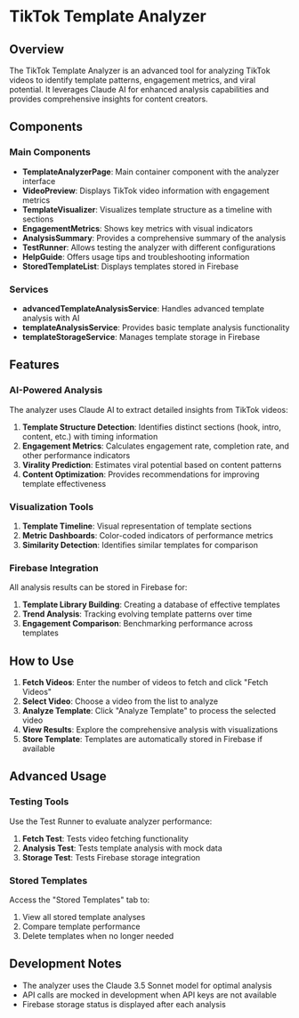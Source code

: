 # TikTok Template Analyzer

## Overview

The TikTok Template Analyzer is an advanced tool for analyzing TikTok videos to identify template patterns, engagement metrics, and viral potential. It leverages Claude AI for enhanced analysis capabilities and provides comprehensive insights for content creators.

## Components

### Main Components

- **TemplateAnalyzerPage**: Main container component with the analyzer interface
- **VideoPreview**: Displays TikTok video information with engagement metrics
- **TemplateVisualizer**: Visualizes template structure as a timeline with sections
- **EngagementMetrics**: Shows key metrics with visual indicators
- **AnalysisSummary**: Provides a comprehensive summary of the analysis
- **TestRunner**: Allows testing the analyzer with different configurations
- **HelpGuide**: Offers usage tips and troubleshooting information
- **StoredTemplateList**: Displays templates stored in Firebase

### Services

- **advancedTemplateAnalysisService**: Handles advanced template analysis with AI
- **templateAnalysisService**: Provides basic template analysis functionality
- **templateStorageService**: Manages template storage in Firebase

## Features

### AI-Powered Analysis

The analyzer uses Claude AI to extract detailed insights from TikTok videos:

1. **Template Structure Detection**: Identifies distinct sections (hook, intro, content, etc.) with timing information
2. **Engagement Metrics**: Calculates engagement rate, completion rate, and other performance indicators
3. **Virality Prediction**: Estimates viral potential based on content patterns
4. **Content Optimization**: Provides recommendations for improving template effectiveness

### Visualization Tools

1. **Template Timeline**: Visual representation of template sections
2. **Metric Dashboards**: Color-coded indicators of performance metrics
3. **Similarity Detection**: Identifies similar templates for comparison

### Firebase Integration

All analysis results can be stored in Firebase for:

1. **Template Library Building**: Creating a database of effective templates
2. **Trend Analysis**: Tracking evolving template patterns over time
3. **Engagement Comparison**: Benchmarking performance across templates

## How to Use

1. **Fetch Videos**: Enter the number of videos to fetch and click "Fetch Videos"
2. **Select Video**: Choose a video from the list to analyze
3. **Analyze Template**: Click "Analyze Template" to process the selected video
4. **View Results**: Explore the comprehensive analysis with visualizations
5. **Store Template**: Templates are automatically stored in Firebase if available

## Advanced Usage

### Testing Tools

Use the Test Runner to evaluate analyzer performance:

1. **Fetch Test**: Tests video fetching functionality
2. **Analysis Test**: Tests template analysis with mock data
3. **Storage Test**: Tests Firebase storage integration

### Stored Templates

Access the "Stored Templates" tab to:

1. View all stored template analyses
2. Compare template performance
3. Delete templates when no longer needed

## Development Notes

- The analyzer uses the Claude 3.5 Sonnet model for optimal analysis
- API calls are mocked in development when API keys are not available
- Firebase storage status is displayed after each analysis 